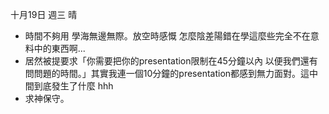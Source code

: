 十月19日 週三 晴
- 時間不夠用 學海無邊無際。放空時感慨 怎麼陰差陽錯在學這麼些完全不在意料中的東西啊...
- 居然被提要求「你需要把你的presentation限制在45分鐘以內 以便我們還有問問題的時間。」其實我連一個10分鐘的presentation都感到無力面對。這中間到底發生了什麼 hhh
- 求神保守。

